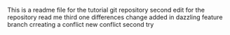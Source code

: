 This is a readme file for the tutorial git repository
second edit for the repository read me
third one differences
change added in dazzling feature branch
crreating a conflict
new conflict
second try